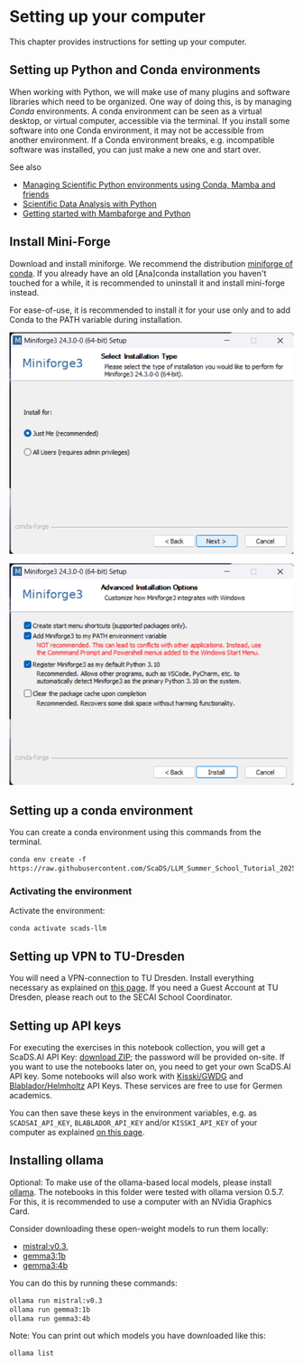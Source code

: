 # Setting up your computer

This chapter provides instructions for setting up your computer.

## Setting up Python and Conda environments

When working with Python, we will make use of many plugins and software libraries which need to be organized.
One way of doing this, is by managing *Conda* environments.
A conda environment can be seen as a virtual desktop, or virtual computer, accessible via the terminal. 
If you install some software into one Conda environment, it may not be accessible from another environment. 
If a Conda environment breaks, e.g. incompatible software was installed, you can just make a new one and start over.

See also
* [Managing Scientific Python environments using Conda, Mamba and friends](https://focalplane.biologists.com/2022/12/08/managing-scientific-python-environments-using-conda-mamba-and-friends/)
* [Scientific Data Analysis with Python](https://youtu.be/MOEPe9TGBK0)
* [Getting started with Mambaforge and Python](https://biapol.github.io/blog/mara_lampert/getting_started_with_mambaforge_and_python/readme.html)

## Install Mini-Forge
Download and install miniforge. We recommend the distribution [miniforge of conda](https://conda-forge.org/download/). If you already have an old [Ana]conda installation you haven't touched for a while, it is recommended to uninstall it and install mini-forge instead.

For ease-of-use, it is recommended to install it for your use only and to add Conda to the PATH variable during installation.

![img.png](miniforge1.png)

![img.png](miniforge2.png)

## Setting up a conda environment

You can create a conda environment using this commands from the terminal.

```
conda env create -f https://raw.githubusercontent.com/ScaDS/LLM_Summer_School_Tutorial_2025/main/docs/00_setup/environment.yml
```

### Activating the environment
Activate the environment:
```
conda activate scads-llm
```

## Setting up VPN to TU-Dresden

You will need a VPN-connection to TU Dresden. Install everything necessary as explained on [this page](https://tu-dresden.de/zih/dienste/service-katalog/arbeitsumgebung/zugang_datennetz/vpn). If you need a Guest Account at TU Dresden, please reach out to the SECAI School Coordinator.


## Setting up API keys

For executing the exercises in this notebook collection, you will get a ScaDS.AI API Key: [download ZIP](api_key.zip); the password will be provided on-site. If you want to use the notebooks later on, you need to get your own ScaDS.AI API key. Some notebooks will also work with [Kisski/GWDG](https://kisski.gwdg.de/en/leistungen/2-02-llm-service/) and [Blablador/Helmholtz](https://sdlaml.pages.jsc.fz-juelich.de/ai/guides/blablador_api_access/) API Keys. These services are free to use for Germen academics.

You can then save these keys in the environment variables, e.g. as `SCADSAI_API_KEY`, `BLABLADOR_API_KEY` and/or `KISSKI_API_KEY` of your computer as explained [on this page](https://help.openai.com/en/articles/5112595-best-practices-for-api-key-safety).


## Installing ollama

Optional: To make use of the ollama-based local models, please install [ollama](https://ollama.com/download). The notebooks in this folder were tested with ollama version 0.5.7. For this, it is recommended to use a computer with an NVidia Graphics Card.

Consider downloading these open-weight models to  run them locally:

* [mistral:v0.3](https://ollama.com/library/mistral:v0.3),
* [gemma3:1b](https://ollama.com/library/gemma3:1b)
* [gemma3:4b](https://ollama.com/library/gemma3:4b)


You can do this by running these commands:
```
ollama run mistral:v0.3
ollama run gemma3:1b
ollama run gemma3:4b

```

Note: You can print out which models you have downloaded like this:
```
ollama list
```
